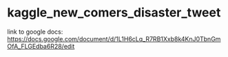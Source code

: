 # kaggle_new_comers_disaster_tweet

link to google docs:
https://docs.google.com/document/d/1L1H6cLq_R7RB1Xxb8k4KnJ0TbnGmOfA_FLGEdba6R28/edit